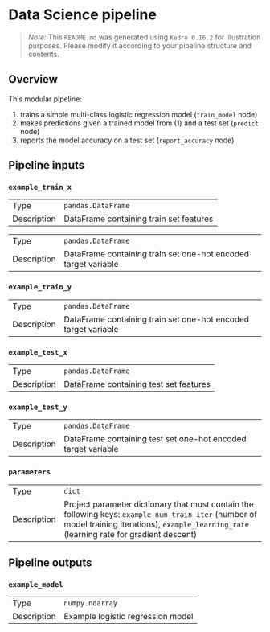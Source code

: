 # Data Science pipeline

> *Note:* This `README.md` was generated using `Kedro 0.16.2` for illustration purposes. Please modify it according to your pipeline structure and contents.

## Overview

This modular pipeline:
1. trains a simple multi-class logistic regression model (`train_model` node)
2. makes predictions given a trained model from (1) and a test set (`predict` node)
3. reports the model accuracy on a test set (`report_accuracy` node)


## Pipeline inputs

### `example_train_x`

|             |                                         |
| ----------- | --------------------------------------- |
| Type        | `pandas.DataFrame`                      |
| Description | DataFrame containing train set features |

|             |                                         |
| ----------- | --------------------------------------- |
| Type        | `pandas.DataFrame`                      |
| Description | DataFrame containing train set one-hot encoded target variable |

### `example_train_y`

|             |                                                                |
| ----------- | -------------------------------------------------------------- |
| Type        | `pandas.DataFrame`                                             |
| Description | DataFrame containing train set one-hot encoded target variable |

### `example_test_x`

|             |                                               |
| ----------- | --------------------------------------------- |
| Type        | `pandas.DataFrame`                            |
| Description | DataFrame containing test set features        |

### `example_test_y`

|             |                                                               |
| ----------- | ------------------------------------------------------------- |
| Type        | `pandas.DataFrame`                                            |
| Description | DataFrame containing test set one-hot encoded target variable |

### `parameters`

|      |                    |
| ---- | ------------------ |
| Type | `dict` |
| Description | Project parameter dictionary that must contain the following keys: `example_num_train_iter` (number of model training iterations), `example_learning_rate` (learning rate for gradient descent) |


## Pipeline outputs

### `example_model`

|             |                                   |
| ----------- | --------------------------------- |
| Type        | `numpy.ndarray`                   |
| Description | Example logistic regression model |
